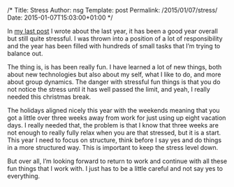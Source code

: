 /*
 Title: Stress
 Author: nsg
 Template: post
 Permalink: /2015/01/07/stress/
 Date: 2015-01-07T15:03:00+01:00
*/

In [my last post][1] I wrote about the last year, it has been a good year overall but still quite stressful. I was thrown into a position of a lot of responsibility and the year has been filled with hundreds of small tasks that I’m trying to balance out.

The thing is, is has been really fun. I have learned a lot of new things, both about new technologies but also about my self, what I like to do, and more about group dynamics. The danger with stressful fun things is that you do not notice the stress until it has well passed the limit, and yeah, I really needed this christmas break.

The holidays aligned nicely this year with the weekends meaning that you got a little over three weeks away from work for just using up eight vacation days. I really needed that, the problem is that I know that three weeks are not enough to really fully relax when you are that stressed, but it is a start. This year I need to focus on structure, think before I say yes and do things in a more structured way. This is important to keep the stress level down.

But over all, I’m looking forward to return to work and continue with all these fun things that I work with. I just has to be a little careful and not say yes to everything.

[1]: /2015/01/02/hello-there-2015/

